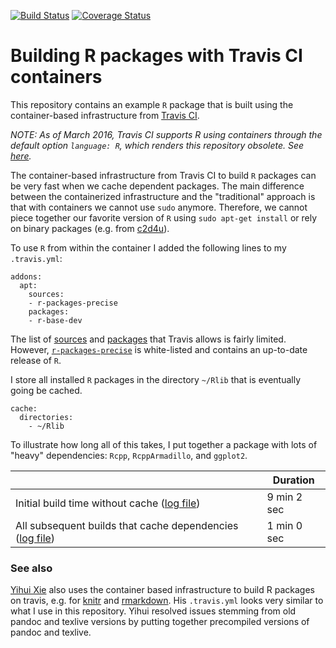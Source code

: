 [![Build Status](https://travis-ci.org/jtilly/R-travis-container-example.svg?branch=master)](https://travis-ci.org/jtilly/R-travis-container-example) 
[![Coverage Status](https://coveralls.io/repos/jtilly/R-travis-container-example/badge.svg?branch=master&service=github)](https://coveralls.io/github/jtilly/R-travis-container-example?branch=master)

# Building R packages with Travis CI containers
This repository contains an example `R` package that is built using the container-based infrastructure from [Travis CI](https://travis-ci.org/).

*NOTE: As of March 2016, Travis CI supports R using containers through the default option `language: R`, which renders this repository obsolete. See [here](http://blog.rstudio.org/2016/03/09/r-on-travis-ci/).*

The container-based infrastructure from Travis CI to build `R` packages can be very fast when we cache dependent packages. The main difference between the containerized infrastructure and the "traditional" approach is that with containers we cannot use `sudo` anymore. Therefore, we cannot piece together our favorite version of `R`  using `sudo apt-get install` or rely on binary packages (e.g. from [c2d4u]( https://launchpad.net/~marutter/+archive/ubuntu/c2d4u)). 

To use `R` from within the container I added the following lines to my `.travis.yml`:
```{yml}
addons:
  apt:
    sources:
    - r-packages-precise
    packages:
    - r-base-dev
```
The list of [sources](https://github.com/travis-ci/apt-source-whitelist) and [packages](https://github.com/travis-ci/apt-package-whitelist/blob/master/ubuntu-precise) that Travis allows is fairly limited. However, [`r-packages-precise`](https://cran.r-project.org/bin/linux/ubuntu/) is white-listed and contains an up-to-date release of `R`. 

I store all installed `R` packages in the directory `~/Rlib` that is eventually going be cached. 
```{yml}
cache:
  directories: 
    - ~/Rlib
```

To illustrate how long all of this takes, I put together a package with lots of "heavy" dependencies: `Rcpp`, `RcppArmadillo`, and `ggplot2`.

|                           | Duration          |
|---------------------------|---------------|
| Initial build time without cache ([log file](https://s3.amazonaws.com/archive.travis-ci.org/jobs/73105072/log.txt)) | 9 min 2 sec      |
| All subsequent builds that cache dependencies ([log file](https://s3.amazonaws.com/archive.travis-ci.org/jobs/73106362/log.txt))   | 1 min  0 sec  |

### See also
[Yihui Xie](https://github.com/yihui/) also uses the container based infrastructure to build R packages on travis, e.g. for [knitr](https://github.com/yihui/knitr) and [rmarkdown](https://github.com/rstudio/rmarkdown). His `.travis.yml` looks very similar to what I use in this repository. Yihui resolved issues stemming from old pandoc and texlive versions by putting together precompiled versions of pandoc and texlive.
